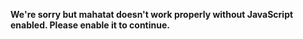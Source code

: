 **We're sorry but mahatat doesn't work properly without JavaScript enabled. Please enable it to continue.**